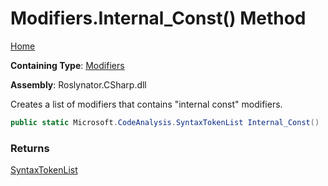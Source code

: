 # Modifiers\.Internal\_Const\(\) Method

[Home](../../../../README.md)

**Containing Type**: [Modifiers](../README.md)

**Assembly**: Roslynator\.CSharp\.dll

  
Creates a list of modifiers that contains "internal const" modifiers\.

```csharp
public static Microsoft.CodeAnalysis.SyntaxTokenList Internal_Const()
```

### Returns

[SyntaxTokenList](https://docs.microsoft.com/en-us/dotnet/api/microsoft.codeanalysis.syntaxtokenlist)

